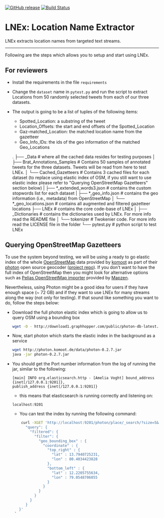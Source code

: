 <!-- ###########################################################################
Copyright 2017 - anonymous authors of NAACL submission titled:
    "Location Name Extraction from Targeted Text Streams using Gazetteer-based
        Statistical Language Models"

LNEx code is available now for review purposes only. The tool will be made open
    after the review process.
#############################################################################-->

[![GitHub release](https://img.shields.io/badge/release-V1.1-orange.svg)]() [![Build Status](https://travis-ci.com/halolimat/LNEx.svg?token=Gg8N5fqoMjLGd4ehzd72&branch=master)](https://travis-ci.com/halolimat/LNEx)
# LNEx: Location Name Extractor #

LNEx extracts location names from targeted text streams.

---

Following are the steps which allows you to setup and start using LNEx.

## For reviewers ##

- Install the requirements in the file ```requirements```
- Change the ```dataset``` name in ```pytest.py``` and run the script to extract Locations from 50 randomly selected tweets from each of our three datasets.
- The output is going to be a list of tuples of the following items:
   - Spotted_Location: a substring of the tweet
   - Location_Offsets: the start and end offsets of the Spotted_Location
   - Gaz-matched_Location: the matched location name from the gazetteer
   - Geo_Info_IDs: the ids of the geo information of the matched Geo_Locations

    .
    ├── _Data                           # where all the cached data resides for testing purposes
    │   ├── Brat_Annotations_Samples    # Contains 50 samples of annotated tweets for the three datasets. Tweets will be read from here to test LNEx.
    │   └── Cached_Gazetteers           # Contains 3 cached files for each dataset (to replace using elastic index of OSM, if you still want to use elastic index please refer to "Querying OpenStreetMap Gazetteers" section below)
    |       ├── *_extended_words3.json      # contains the custom stopwords list for each dataset
    |       ├── *_geo_info.json             # contains the geo information (i.e., metadata) from OpenStreetMap
    │       └── *_geo_locations.json        # contains all augmented and filtered gazetteer locations
    ├── LNEx                # contains the core code-base of LNEx
    │   ├── _Dictionaries   # contains the dictionaries used by LNEx. For more info read the README file
    │   └── tokenizer       # Twokenier code. For more info read the LICENSE file in the folder
    └── pytest.py           # python script to test LNEx


## Querying OpenStreetMap Gazetteers ##

To use the system beyond testing, we will be using a ready to go elastic index of the whole [OpenStreetMap](http://www.osm.org) data provided by [komoot](http://www.komoot.de) as part of their [photon](https://photon.komoot.de/) open source geocoder ([project repo](https://github.com/komoot/photon)). If you don't want to have the full index of OpenStreetMap then you might look for alternative options such as [Pelias OpenStreetMap importer](https://github.com/pelias/openstreetmap) provided by [Mapzen](https://www.mapzen.com/).

Nevertheless, using Photon might be a good idea for users if they have enough space (~ 72 GB) and if they want to use LNEx for many streams along the way (not only for testing). If that sound like something you want to do, follow the steps below:

 - Download the full photon elastic index which is going to allow us to query OSM using a bounding box

   ```sh
   wget -O - http://download1.graphhopper.com/public/photon-db-latest.tar.bz2 | bzip2 -cd | tar x
   ```

 - Now, start photon which starts the elastic index in the background as a service

   ```sh
   wget http://photon.komoot.de/data/photon-0.2.7.jar
   java -jar photon-0.2.7.jar
   ```

 - You should get the Port number information from the log of running the jar, similar to the following:

   ```
   [main] INFO org.elasticsearch.http - [Amelia Voght] bound_address {inet[/127.0.0.1:9201]},
   publish_address {inet[/127.0.0.1:9201]}
   ```

   - this means that elasticsearch is running correctly and listening on:

   ```
   localhost:9201
   ```
   - You can test the index by running the following command:
   ```sh
       curl -XGET 'http://localhost:9201/photon/place/_search/?size=5&pretty=1' -d '{
         "query": {
           "filtered": {
             "filter": {
               "geo_bounding_box" : {
                 "coordinate" : {
                   "top_right" : {
                     "lat" : 13.7940725231,
                     "lon" : 80.4034423828
                   },
                   "bottom_left" : {
                     "lat" : 12.2205755634,
                     "lon" : 79.0548706055
                   }
                 }
               }
             }
           }
         }
      }'
    `
